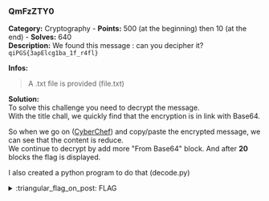### QmFzZTY0
**Category:** Cryptography - **Points:** 500 (at the beginning) then 10 (at the end) - **Solves:** 640  
**Description:** We found this message : can you decipher it? `qiPGS{3apElcg1ba_1f_r4fl}`  

**Infos:**
> A .txt file is provided (file.txt)  

**Solution:**  
To solve this challenge you need to decrypt the message.  
With the title chall, we quickly find that the encryption is in link with Base64.   

So when we go on ([CyberChef](https://gchq.github.io/CyberChef/)) and copy/paste the encrypted message, we can see that the content is reduce.  
We continue to decrypt by add more "From Base64" block. And after **20** blocks the flag is displayed.  

I also created a python program to do that (decode.py)

<details>
  <summary>:triangular_flag_on_post: FLAG</summary>

  ```
  dvCTF{Base64_Is_The_Best}
  ```
</details>
